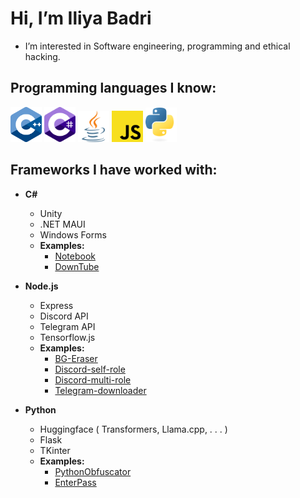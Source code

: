 # Hi, I’m Iliya Badri

- I’m interested in Software engineering, programming and ethical hacking.

## **Programming languages I know:** 

<div inline=true>
<img src="https://raw.githubusercontent.com/IliyaBadri/IliyaBadri/main/cpp_logo.svg" alt="drawing" width="50"/>
<img src="https://raw.githubusercontent.com/IliyaBadri/IliyaBadri/main/cs_logo.svg" alt="drawing" width="50"/>
<img src="https://raw.githubusercontent.com/IliyaBadri/IliyaBadri/main/j_logo.svg" alt="drawing" width="50"/>
<img src="https://raw.githubusercontent.com/IliyaBadri/IliyaBadri/main/js_logo.svg" alt="drawing" width="50"/>
<img src="https://raw.githubusercontent.com/IliyaBadri/IliyaBadri/main/py_logo.svg" alt="drawing" width="50"/>
</div>

## **Frameworks I have worked with:**
- **C#**
	-  Unity
	- .NET MAUI
	- Windows Forms
	- **Examples:**
		- [Notebook](https://github.com/enterace/Notebook)
		- [DownTube](https://github.com/enterace/DownTube)
	
- **Node.js** 
  - Express
  - Discord API
  - Telegram API
  - Tensorflow.js
  - **Examples:**
	  - [BG-Eraser](https://github.com/IliyaBadri/BG-Eraser)
	  - [Discord-self-role](https://github.com/IliyaBadri/Discord-self-role)
	  - [Discord-multi-role](https://github.com/IliyaBadri/Discord-multi-role)
	  - [Telegram-downloader](https://github.com/IliyaBadri/Telegram-downloader)

- **Python**
	- Huggingface ( Transformers, Llama.cpp, . . . )
	- Flask
	- TKinter
	- **Examples:**
		- [PythonObfuscator](https://github.com/IliyaBadri/PythonObfuscator)
		- [EnterPass](https://github.com/enterace/EnterPass)

